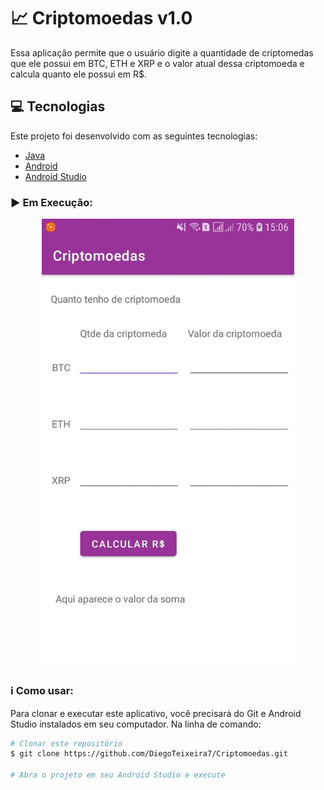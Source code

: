 # :chart_with_upwards_trend: Criptomoedas v1.0
Essa aplicação permite que o usuário digite a quantidade de criptomedas que ele possui em BTC, ETH e XRP e o valor atual dessa criptomoeda
e calcula quanto ele possui em R$.

## :computer: Tecnologias

Este projeto foi desenvolvido com as seguintes tecnologias:

-  [Java](https://www.java.com/pt-BR/)
-  [Android](https://developer.android.com/docs)
-  [Android Studio](https://developer.android.com/studio)

### :arrow_forward: Em Execução:

<p align="center">
 <img alt="Demontração Criptomoedas" src="cripto.gif" width="404px" heigth="720px">
</p>

### :information_source: Como usar:

Para clonar e executar este aplicativo, você precisará do Git e Android Studio instalados em seu computador. Na linha de comando:

```bash
# Clonar este repositório
$ git clone https://github.com/DiegoTeixeira7/Criptomoedas.git

# Abra o projeto em seu Android Studio e execute

```
